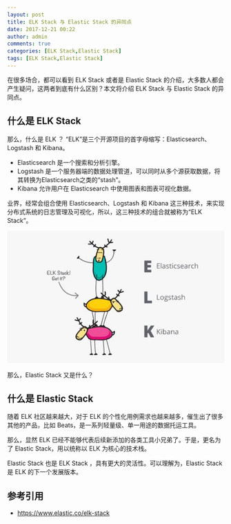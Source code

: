 ```yaml
---
layout: post
title: ELK Stack 与 Elastic Stack 的异同点
date: 2017-12-21 00:22
author: admin
comments: true
categories: [ELK Stack,Elastic Stack]
tags: [ELK Stack,Elastic Stack]
---
```


在很多场合，都可以看到 ELK Stack 或者是 Elastic Stack 的介绍，大多数人都会产生疑问，这两者到底有什么区别？本文将介绍 ELK Stack 与 Elastic Stack 的异同点。

<!-- more -->



## 什么是 ELK Stack


那么，什么是 ELK ？ “ELK”是三个开源项目的首字母缩写：Elasticsearch、Logstash 和 Kibana。 

* Elasticsearch 是一个搜索和分析引擎。 
* Logstash 是一个服务器端的数据处理管道，可以同时从多个源获取数据，将其转换为Elasticsearch之类的“stash”。
* Kibana 允许用户在 Elasticsearch 中使用图表和图表可视化数据。

业界，经常会组合使用 Elasticsearch、Logstash 和 Kibana 这三种技术，来实现分布式系统的日志管理及可视化，所以，这三种技术的组合就被称为“ELK Stack”。

![](../images/post/20171221-elk.jpg)


那么，Elastic Stack 又是什么？

## 什么是 Elastic Stack

随着 ELK 社区越来越大，对于 ELK 的个性化用例需求也越来越多，催生出了很多其他的产品，比如 Beats，是一系列轻量级、单一用途的数据托运工具。

那么，显然 ELK 已经不能够代表后续新添加的各类工具小兄弟了。于是，更名为了 Elastic Stack，用以统称以 ELK 为核心的技术栈。

Elastic Stack 也是 ELK Stack ，具有更大的灵活性。可以理解为，Elastic Stack 是 ELK 的下一个发展版本。


## 参考引用

* https://www.elastic.co/elk-stack
